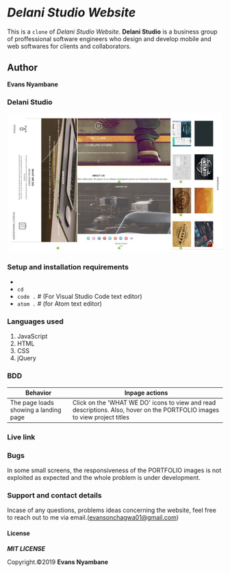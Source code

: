 # _Delani Studio Website_

This is a `clone` of *Delani Studio Website*. **Delani Studio** is a business group of proffessional software engineers who design and develop mobile and web softwares for clients and collaborators.

## Author
**Evans Nyambane** 
 

### Delani Studio
![Delani website](media/Dstudio.jpg)

### Setup and installation requirements
- ` `
- `cd `
- `code .` # (For Visual Studio Code text editor)
- `atom .` # (for Atom text editor)

### Languages used
1. JavaScript
2. HTML
3. CSS
4. jQuery

### BDD
| Behavior | Inpage actions | 
|----------|-------|
| The page loads showing a landing page | Click on the 'WHAT WE DO' icons to view and read descriptions. Also, hover on the PORTFOLIO images to view project titles | 

### Live link


### Bugs
In some small screens, the responsiveness of the PORTFOLIO images is not exploited as expected and the whole problem is under development.

### Support and contact details
Incase of any questions, problems ideas concerning the website, feel free to reach out to me via email.(evansonchagwa01@gmail.com)

#### License
***MIT LICENSE***


Copyright.©2019 **Evans Nyambane**


